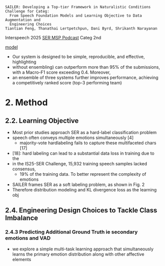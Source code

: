     SAILER: Developing a Top-tier Framework in Naturalistic Conditions Challenge for Categ:
      From Speech Foundation Models and Learning Objective to Data Augmentation and
      Engineering Choices
    Tiantian Feng, Thanathai Lertpetchpun, Dani Byrd, Shrikanth Narayanan
Interspeech 2025 [SER MSP Podcast](/naini-25-interspeech-ser-msp-podcast.md) Categ 2nd

[model](https://github.com/tiantiaf0627/vox-profile-release)

* Our system is designed to be simple, reproducible, and effective, highlighting
* without ensembling) can outperform more than 95% of the submissions, with a
  Macro-F1 score exceeding 0.4. Moreover,
* an ensemble of three systems further improves performance, achieving a
  competitively ranked score (top-3 performing team)

# 2. Method

## 2.2. Learning Objective

* Most prior studies approach SER as a hard-label classification problem
* speech often conveys multiple emotions simultaneously [4]
  * majority-vote hardlabeling fails to capture these multifaceted chars [17]
* [18]: hard labeling can lead to a substantial data loss in training due to the
* in the IS25-SER Challenge, 15,932 training speech samples lacked consensus,
  * 19% of the training data. To better represent the complexity of emotions
* SAILER frames SER as a soft labeling problem, as shown in Fig. 2
* Therefore distribution modeling and KL divergence loss as the learning obj

## 2.4. Engineering Design Choices to Tackle Class Imbalance

### 2.4.3 Predicting Additional Ground Truth ie secondary emotions and VAD

* we explore a simple multi-task learning approach that simultaneously learns
  the primary emotion distribution along with other affective elements
